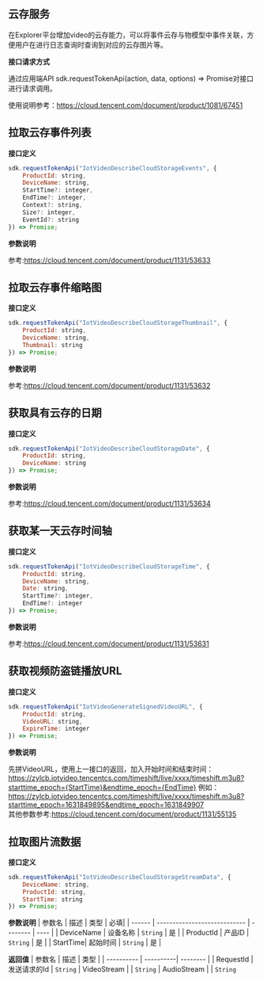 ## 云存服务
在Explorer平台增加video的云存能力，可以将事件云存与物模型中事件关联，方便用户在进行日志查询时查询到对应的云存图片等。

**接口请求方式**

通过应用端API sdk.requestTokenApi(action, data, options) => Promise对接口进行请求调用。

使用说明参考：https://cloud.tencent.com/document/product/1081/67451

## 拉取云存事件列表
**接口定义**
```js
sdk.requestTokenApi("IotVideoDescribeCloudStorageEvents", {
    ProductId: string,
    DeviceName: string,
    StartTime?: integer,
    EndTime?: integer,
    Context?: string,
    Size?: integer,
    EventId?: string
}) => Promise;
```
**参数说明**

参考:https://cloud.tencent.com/document/product/1131/53633

## 拉取云存事件缩略图
**接口定义**
```js
sdk.requestTokenApi("IotVideoDescribeCloudStorageThumbnail", {
    ProductId: string,
    DeviceName: string,
    Thumbnail: string
}) => Promise;
```
**参数说明**

参考:https://cloud.tencent.com/document/product/1131/53632

## 获取具有云存的日期
**接口定义**
```js
sdk.requestTokenApi("IotVideoDescribeCloudStorageDate", {
    ProductId: string,
    DeviceName: string
}) => Promise;
```
**参数说明**

参考:https://cloud.tencent.com/document/product/1131/53634

## 获取某一天云存时间轴
**接口定义**
```js
sdk.requestTokenApi("IotVideoDescribeCloudStorageTime", {
    ProductId: string,
    DeviceName: string,
    Date: string,
    StartTime?: integer,	
    EndTime?: integer	
}) => Promise;
```
**参数说明**

参考:https://cloud.tencent.com/document/product/1131/53631

## 获取视频防盗链播放URL
**接口定义**
```js
sdk.requestTokenApi("IotVideoGenerateSignedVideoURL", {
    ProductId: string,
    VideoURL: string,
    ExpireTime: integer
}) => Promise;
```
**参数说明**

先拼VideoURL，使用上一接口的返回，加入开始时间和结束时间：  
https://zylcb.iotvideo.tencentcs.com/timeshift/live/xxxx/timeshift.m3u8?starttime_epoch={StartTime}&endtime_epoch={EndTime}
例如：  
https://zylcb.iotvideo.tencentcs.com/timeshift/live/xxxx/timeshift.m3u8?starttime_epoch=1631849895&endtime_epoch=1631849907  
其他参数参考:https://cloud.tencent.com/document/product/1131/55135

## 拉取图片流数据
**接口定义**
```js
sdk.requestTokenApi("IotVideoDescribeCloudStorageStreamData", {
    DeviceName: string,
    ProductId: string,
    StartTime: string
}) => Promise;
```
**参数说明**
| 参数名 | 描述                         | 类型     | 必填|
| ------ | ---------------------------- | -------- | ---- |
| DeviceName | 设备名称 | `String` | 是   |
| ProductId | 产品ID | `String` | 是   |
| StartTime| 起始时间 | `String` | 是   |

**返回值**
| 参数名 |    描述    |     类型       |
| ---------- | ----------| -------- |
| RequestId | 发送请求的Id | `String` 
| VideoStream | | `String`
| AudioStream | | `String`